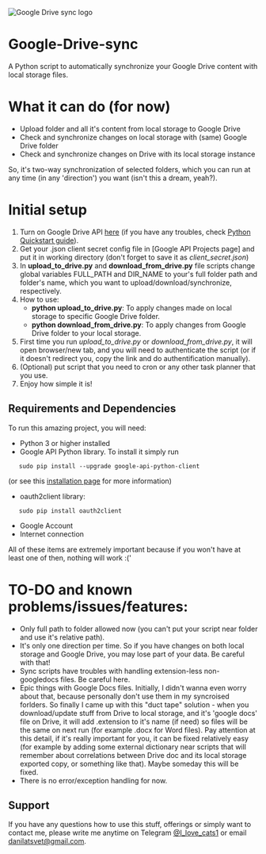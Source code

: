 ![Google Drive sync logo](./google-drive-logo-logo.png)
# Google-Drive-sync
A Python script to automatically synchronize your Google Drive content with local storage files.

# What it can do (for now)
- Upload folder and all it's content from local storage to Google Drive
-  Check and synchronize changes on local storage with (same) Google Drive folder
-  Check and synchronize changes on Drive with its local storage instance

So, it's two-way synchronization of selected folders, which you can run at any time (in any 'direction') you want (isn't this a dream, yeah?).

# Initial setup 

1) Turn on Google Drive API [here] (if you have any troubles, check [Python Quickstart guide]).
1) Get your .json client secret config file in [Google API Projects page] and put it in working directory (don't forget to save it as *client_secret.json*)
1) In **upload_to_drive.py** and **download_from_drive.py** file scripts change global variables FULL_PATH and DIR_NAME to your's full folder path and folder's name, which you want to upload/download/synchronize, respectively.
1) How to use:
    - **python upload_to_drive.py**: To apply changes made on local storage to specific Google Drive folder.
    - **python download_from_drive.py**: To apply changes from Google Drive folder to your local storage.
1) First time you run *upload_to_drive.py* or *download_from_drive.py*, it will open browser/new tab, and you will need to authenticate the script (or if it doesn't redirect you, copy the link and do authentification manually).
1) (Optional) put script that you need to cron or any other task planner that you use.
1) Enjoy how simple it is!

## Requirements and Dependencies

To run this amazing project, you will need:

- Python 3 or higher installed
- Google API Python library. To install it simply run
```
   sudo pip install --upgrade google-api-python-client
```
(or see this [installation page] for more information)
- oauth2client library:
```
   sudo pip install oauth2client
```
- Google Account
- Internet connection

All of these items are extremely important because if you won't have at least one of then, nothing will work :('

# TO-DO and known problems/issues/features:
- Only full path to folder allowed now (you can't put your script near folder and use it's relative path).
- It's only one direction per time. So if you have changes on both local storage and Google Drive, you may lose part of your data. Be careful with that!
- Sync scripts have troubles with handling extension-less non-googledocs files. Be careful here.
- Epic things with Google Docs files. Initially, I didn't wanna even worry about that, because personally don't use them in my syncroised forlders. So finally I came up with this "duct tape" solution - when you download/update stuff from Drive to local storage, and it's 'google docs' file on Drive, it will add .extension to it's name (if need) so files will be the same on next run (for example .docx for Word files). Pay attention at this detail, if it's really important for you, it can be fixed relatively easy (for example by adding some external dictionary near scripts that will remember about correlations between Drive doc and its local storage exported copy, or something like that). Maybe someday this will be fixed.
- There is no error/exception handling for now.

## Support

If you have any questions how to use this stuff, offerings or simply want to contact me, please write me anytime on Telegram [@I_love_cats1] or email <danilatsvet@gmail.com>.


[installation page]: https://developers.google.com/api-client-library/python/start/installation
[@I_love_cats1]: https://web.telegram.org/#/im?p=@I_love_cats1
[here]: https://console.developers.google.com/flows/enableapi?apiid=drive
[Python Quickstart guide]: https://developers.google.com/drive/v3/web/quickstart/python
[Google API Prijects page]: https://console.developers.google.com/iam-admin/projects
